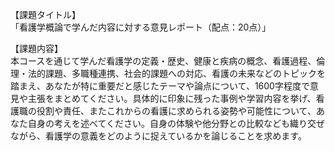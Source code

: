 【課題タイトル】  
「看護学概論で学んだ内容に対する意見レポート（配点：20点）」

【課題内容】  
本コースを通じて学んだ看護学の定義・歴史、健康と疾病の概念、看護過程、倫理・法的課題、多職種連携、社会的課題への対応、看護の未来などのトピックを踏まえ、あなたが特に重要だと感じたテーマや論点について、1600字程度で意見や主張をまとめてください。具体的に印象に残った事例や学習内容を挙げ、看護職の役割や責任、またこれからの看護に求められる姿勢や可能性について、あなた自身の考えを述べてください。自身の体験や他分野との比較なども織り交ぜながら、看護学の意義をどのように捉えているかを論じることを求めます。